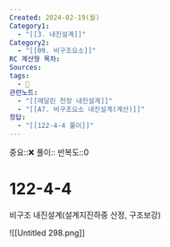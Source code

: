 ```yaml
---
Created: 2024-02-19(월)
Category1:
  - "[[3. 내진설계]]"
Category2:
  - "[[09. 비구조요소]]"
RC 계산형 목차: 
Sources: 
tags:
  - 🧮
관련노트:
  - "[[매달린 천장 내진설계]]"
  - "[[A7. 비구조요소 내진설계(계산)]]"
정답:
  - "[[122-4-4 풀이]]"
---
```

중요::❌
풀이::
반복도::0
#  122-4-4


비구조 내진설계(설계지진하중 산정, 구조보강)

![[Untitled 298.png]]